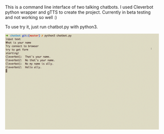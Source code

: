 This is a command line interface of two talking chatbots. 
I used Cleverbot python wrapper and gTTS to create the project. 
Currently in beta testing and not working so well :)

To use try it, just run chatbot.py with python3.

![](chatbot_trim.gif)
